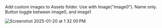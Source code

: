 Add custom images to Assets folder.
Use with Image("image0"). Name only. 
Button toggle between image0, and image1

![Screenshot 2025-01-20 at 1 32 00 PM](https://github.com/user-attachments/assets/c9e43d93-d22f-4fb2-9665-c6e55a9943e4)
